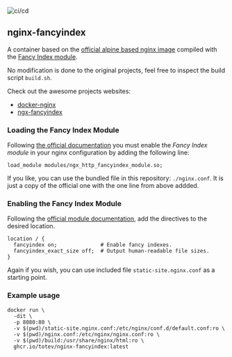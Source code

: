 ![ci/cd](https://github.com/totev/nginx-fancyindex/actions/workflows/build.yml/badge.svg)

## nginx-fancyindex
A container based on the [official alpine based nginx image](https://github.com/nginxinc/docker-nginx/tree/master/modules) compiled with the [Fancy Index module](https://github.com/aperezdc/ngx-fancyindex).

No modification is done to the original projects, feel free to inspect the build script `build.sh`.

Check out the awesome projects websites:
 - [docker-nginx](https://github.com/nginxinc/docker-nginx)
 - [ngx-fancyindex](https://github.com/aperezdc/ngx-fancyindex#directives)

### Loading the Fancy Index Module
Following [the official documentation](https://docs.nginx.com/nginx/admin-guide/dynamic-modules/dynamic-modules/) you must enable the *Fancy Index module* in your nginx configuration by adding the following line:

`load_module modules/ngx_http_fancyindex_module.so;`

If you like, you can use the bundled file in this repository: `./nginx.conf`. It is just a copy of the official one with the one line from above addded.

### Enabling the Fancy Index Module
Following the [official module documentation](https://github.com/aperezdc/ngx-fancyindex#example), add the directives to the desired location.

```
location / {
  fancyindex on;              # Enable fancy indexes.
  fancyindex_exact_size off;  # Output human-readable file sizes.
}
```

Again if you wish, you can use included file `static-site.nginx.conf` as a starting point.

### Example usage
```
docker run \
  -dit \
  -p 8080:80 \
  -v $(pwd)/static-site.nginx.conf:/etc/nginx/conf.d/default.conf:ro \
  -v $(pwd)/nginx.conf:/etc/nginx/nginx.conf:ro \
  -v $(pwd)/build:/usr/share/nginx/html:ro \
  ghcr.io/totev/nginx-fancyindex:latest
```
